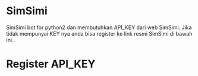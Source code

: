# SimSimi
SimSimi bot for python2 dan membutuhkan API_KEY dari web SimSimi. Jika tidak mempunyai KEY nya anda bisa register ke link resmi SimSimi di bawah ini..
# Register API_KEY

